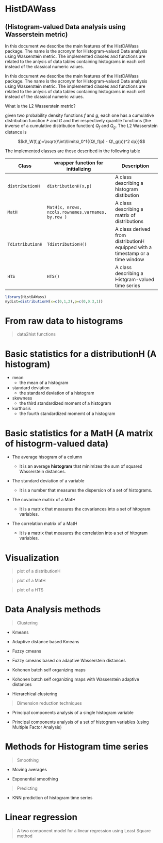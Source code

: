 <!-- README.md is generated from README.Rmd. Please edit that file -->
HistDAWass
==========

(Histogram-valued Data analysis using Wasserstein metric)
---------------------------------------------------------

In this document we describe the main features of the HistDAWass package. The name is the acronym for Histogram-valued Data analysis using Wasserstein metric. The implemented classes and functions are related to the anlysis of data tables containing histograms in each cell instead of the classical numeric values.

In this document we describe the main features of the HistDAWass package. The name is the acronym for Histogram-valued Data analysis using Wasserstein metric. The implemented classes and functions are related to the anlysis of data tables containing histograms in each cell instead of the classical numeric values.

What is the L2 Wasserstein metric?

given two probability density functions *f* and *g*, each one has a cumulative distribution function *F* and *G* and thei respectively quantile functions (the inverse of a cumulative distribution function) *Q*<sub>*f*</sub> and *Q*<sub>*g*</sub>. The L2 Wasserstein distance is

$$d\_W(f,g)=\\sqrt{\\int\\limits\_0^1{(Q\_f(p) - Q\_g(p))^2 dp}}$$

The implemented classes are those described in the following table

<table>
<colgroup>
<col width="22%" />
<col width="45%" />
<col width="31%" />
</colgroup>
<thead>
<tr class="header">
<th>Class</th>
<th>wrapper function for initializing</th>
<th>Description</th>
</tr>
</thead>
<tbody>
<tr class="odd">
<td><code>distributionH</code></td>
<td><code>distributionH(x,p)</code></td>
<td>A class describing a histogram distibution</td>
</tr>
<tr class="even">
<td><code>MatH</code></td>
<td><code>MatH(x, nrows, ncols,rownames,varnames, by.row )</code></td>
<td>A class describing a matrix of distributions</td>
</tr>
<tr class="odd">
<td><code>TdistributionH</code></td>
<td><code>TdistributionH()</code></td>
<td>A class derived from distributionH equipped with a timestamp or a time window</td>
</tr>
<tr class="even">
<td><code>HTS</code></td>
<td><code>HTS()</code></td>
<td>A class describing a Histgram-valued time series</td>
</tr>
</tbody>
</table>

``` r
library(HistDAWass)
mydist=distributionH(x=c(0,1,2),p=c(0,0.3,1))
```

From raw data to histograms
===========================

> data2hist functions

Basic statistics for a distributionH (A histogram)
==================================================

-   mean
    -   the mean of a histogram
-   standard deviation
    -   the standard deviation of a histogram
-   skewness
    -   the third standardized moment of a histogram
-   kurthosis
    -   the fourth standardized momemt of a histogram

Basic statistics for a MatH (A matrix of histogrm-valued data)
==============================================================

-   The average hisogram of a column
    + It is an average **histogram** that minimizes the sum of squared Wasserstein distances.

-   The standard deviation of a variable
    + It is a number that measures the dispersion of a set of histograms.

-   The covarince matrix of a MatH
    + It is a matrix that measures the covariances into a set of hitogram variables.

-   The correlation matrix of a MatH
    + It is a matrix that measures the correlation into a set of hitogram variables.

Visualization
=============

> plot of a distributionH

> plot of a MatH

> plot of a HTS

Data Analysis methods
=====================

> Clustering

-   Kmeans

-   Adaptive distance based Kmeans

-   Fuzzy cmeans

-   Fuzzy cmeans based on adaptive Wasserstein distances

-   Kohonen batch self organizing maps

-   Kohonen batch self organizing maps with Wasserstein adaptive distances

-   Hierarchical clustering

> Dimension reduction techniques

-   Principal components analysis of a single histogram variable

-   Principal components analysis of a set of histogram variables (using Multiple Factor Analysis)

Methods for Histogram time series
=================================

> Smoothing

-   Moving averages

-   Exponential smoothing

> Predicting

-   KNN prediction of histogram time series

Linear regression
=================

> A two component model for a linear regression using Least Square method
